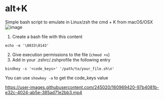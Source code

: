 # alt+K
Simple bash script to emulate in Linux/zsh the cmd +  K from macOS/OSX 
![image](https://user-images.githubusercontent.com/245020/161075879-7fe677f2-2b63-4197-b176-f19436d8d521.png)


1. Create a bash file with this content
````
echo -e '\0033\0143'
````
2. Give execution permissions to the file (````chmod +x````)
3. Add in your .zshrc/.zshprofile the following entry
````
bindkey -s '<code_keys>' '/path/to/your_file.sh\n'
````
You can use ```` showkey -a ```` to get the code_keys value


https://user-images.githubusercontent.com/245020/160969420-97b4081b-e32c-4024-ab5e-385ad71e2bb3.mp4




